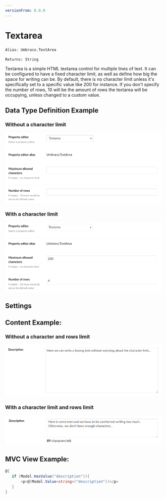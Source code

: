 ```yaml
---
versionFrom: 8.0.0
---
```


# Textarea

`Alias: Umbraco.TextArea`

`Returns: String`

Textarea is a simple HTML textarea control for multiple lines of text. It can be configured to have a fixed character limit, as well as define how big the space for writing can be. By default, there is no character limit unless it's specifically set to a specific value like 200 for instance. If you don't specify the number of rows, 10 will be the amount of rows the textarea will be occupying, unless changed to a custom value.  

## Data Type Definition Example

### Without a character limit

![Textarea Data Type Definition](images/Textarea-Setup-v8.png)

### With a character limit

![Textarea Data Type Definition With Limits](images/Textarea-Setup-Limit-v8.png)

## Settings

## Content Example:

### Without a character and rows limit

![Textarea Content Example](images/Textarea-Content-v8.png)

### With a character limit and rows limit

![Textbox Content Example With Limits](images/Textarea-Content-Limit-v8.png)


## MVC View Example:

```csharp
@{
   if (Model.HasValue("description")){
       <p>@(Model.Value<string>("description"))</p>
   }
}
```
